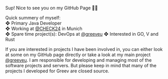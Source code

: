 Sup! Nice to see you on my GitHub Page 🙋‍♂️

Quick summery of myself:  
❖ Primary Java Developer  
❖ Working at [@CHECK24](https://github.com/CHECK24) in Munich  
❖ Spare time project(s): DevOps at [@greeveu](https://github.com/greeveu) 
❖ Interested in GO, V and Rust  
  

If you are interested in projects I have been involved in, you can either look at some on my GitHub page directly or take a look at my main project [@greeveu](https://github.com/greeveu). I am responsible for developing and managing most of the software projects and servers. But please keep in mind that many of the projects I developed for Greev are closed source.

